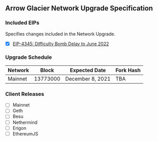 ## Arrow Glacier Network Upgrade Specification

### Included EIPs
Specifies changes included in the Network Upgrade.

- [x] [EIP-4345: Difficulty Bomb Delay to June 2022](https://eips.ethereum.org/EIPS/eip-4345)

### Upgrade Schedule

| Network | Block      | Expected Date | Fork Hash    |
| --------|------------|---------------|--------------|
| Mainnet | 13773000 | December 8, 2021 | TBA |

### Client Releases

 - [ ]  Mainnet
   - [ ]  Geth
   - [ ]  Besu
   - [ ]  Nethermind
   - [ ]  Erigon
   - [ ]  EthereumJS 
